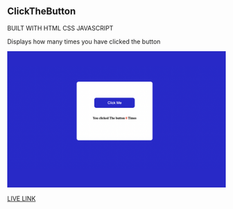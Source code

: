 ## ClickTheButton

BUILT WITH HTML CSS JAVASCRIPT

Displays how many times you have clicked the button

![UI](../ClickTheButton/Image/Clicked_Me.png/)

[LIVE LINK](https://chimerical-cendol-f8278d.netlify.app/)